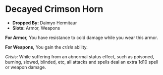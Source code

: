 
# Decayed Crimson Horn

* **Dropped By:** Daimyo Hermitaur
* **Slots:** Armor, Weapons

**For Armor,** You have resistance to cold damage while you wear this armor.

**For Weapons,** You gain the *crisis* ability. 

*Crisis:* While suffering from an abnormal status effect, such as poisoned, burning, slowed, blinded, etc, all attacks and spells deal an extra 1d10 spell or weapon damage.
